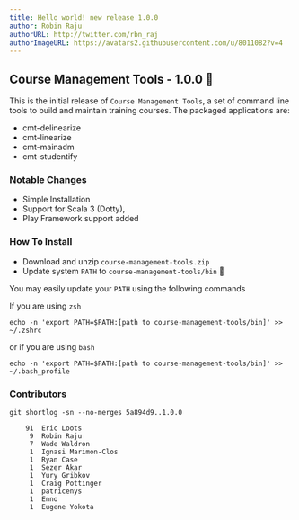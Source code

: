 ```yaml
---
title: Hello world! new release 1.0.0
author: Robin Raju
authorURL: http://twitter.com/rbn_raj
authorImageURL: https://avatars2.githubusercontent.com/u/8011082?v=4
---
```


## Course Management Tools - 1.0.0 🎉 
This is the initial release of `Course Management Tools`, a set of command line tools to build and maintain training courses.
The packaged applications are:
- cmt-delinearize
- cmt-linearize
- cmt-mainadm
- cmt-studentify

### Notable Changes
- Simple Installation
- Support for Scala 3 (Dotty), 
- Play Framework support added

### How To Install
- Download and unzip `course-management-tools.zip` 
- Update system `PATH` to `course-management-tools/bin` 🚀 

You may easily update your `PATH` using the following commands

If you are using `zsh`
```
echo -n 'export PATH=$PATH:[path to course-management-tools/bin]' >> ~/.zshrc
```
or if you are using `bash`
```
echo -n 'export PATH=$PATH:[path to course-management-tools/bin]' >> ~/.bash_profile
```

### Contributors 

`git shortlog -sn --no-merges 5a894d9..1.0.0`

```
    91  Eric Loots
     9  Robin Raju
     7  Wade Waldron
     1  Ignasi Marimon-Clos
     1  Ryan Case
     1  Sezer Akar
     1  Yury Gribkov
     1  Craig Pottinger
     1  patricenys
     1  Enno
     1  Eugene Yokota
```
